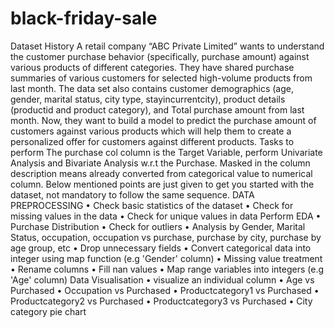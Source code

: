 # black-friday-sale

Dataset History
A retail company “ABC Private Limited” wants to understand the customer purchase behavior (specifically, purchase amount) against various products of different categories. They have shared purchase summaries of various customers for selected high-volume products from last month.
The data set also contains customer demographics (age, gender, marital status, city type, stayincurrentcity), product details (productid and product category), and Total purchase amount from last month.
Now, they want to build a model to predict the purchase amount of customers against various products which will help them to create a personalized offer for customers against different products.
Tasks to perform
The purchase col column is the Target Variable, perform Univariate Analysis and Bivariate Analysis w.r.t the Purchase.
Masked in the column description means already converted from categorical value to numerical column.
Below mentioned points are just given to get you started with the dataset, not mandatory to follow the same sequence.
DATA PREPROCESSING
•	Check basic statistics of the dataset
•	Check for missing values in the data
•	Check for unique values in data
Perform EDA
•	Purchase Distribution
•	Check for outliers
•	Analysis by Gender, Marital Status, occupation, occupation vs purchase, purchase by city, purchase by age group, etc
•	Drop unnecessary fields
•	Convert categorical data into integer using map function (e.g 'Gender' column)
•	Missing value treatment
•	Rename columns
•	Fill nan values
•	Map range variables into integers (e.g 'Age' column)
Data Visualisation
•	visualize an individual column
•	Age vs Purchased
•	Occupation vs Purchased
•	Productcategory1 vs Purchased
•	Productcategory2 vs Purchased
•	Productcategory3 vs Purchased
•	City category pie chart
